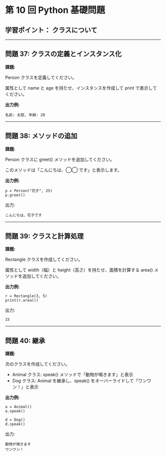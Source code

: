 # 第 10 回 Python 基礎問題

## **学習ポイント**： クラスについて

---

## **問題 37: クラスの定義とインスタンス化**

**課題:**

Person クラスを定義してください。

属性として name と age を持たせ、インスタンスを作成して print で表示してください。

**出力例:**

```
名前: 太郎, 年齢: 20
```

---

## **問題 38: メソッドの追加**

**課題:**

Person クラスに greet() メソッドを追加してください。

このメソッドは「こんにちは、◯◯ です」と表示します。

**出力例:**

```
p = Person("花子", 25)
p.greet()
```

出力:

```
こんにちは、花子です
```

---

## **問題 39: クラスと計算処理**

**課題:**

Rectangle クラスを作成してください。

属性として width（幅）と height（高さ）を持たせ、面積を計算する area() メソッドを追加してください。

**出力例:**

```
r = Rectangle(3, 5)
print(r.area())
```

出力:

```
15
```

---

## **問題 40: 継承**

**課題:**

次のクラスを作成してください。

- Animal クラス: speak() メソッドで「動物が鳴きます」と表示
- Dog クラス: Animal を継承し、speak() をオーバーライドして「ワンワン！」と表示

**出力例:**

```
a = Animal()
a.speak()

d = Dog()
d.speak()
```

出力:

```
動物が鳴きます
ワンワン！
```
